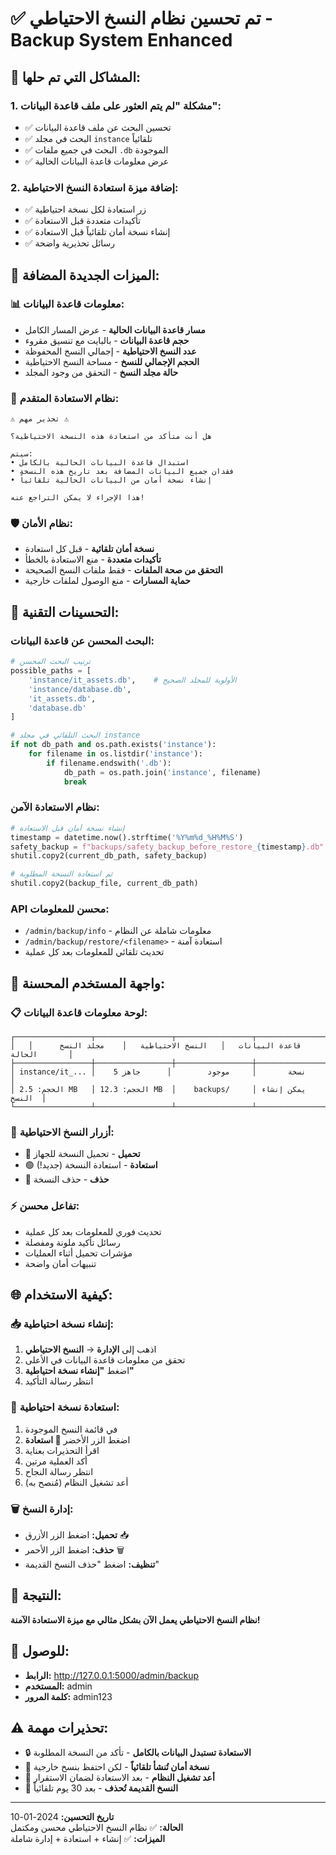 # ✅ تم تحسين نظام النسخ الاحتياطي - Backup System Enhanced

## 🔧 المشاكل التي تم حلها:

### 1. **مشكلة "لم يتم العثور على ملف قاعدة البيانات":**
- ✅ تحسين البحث عن ملف قاعدة البيانات
- ✅ البحث في مجلد `instance` تلقائياً
- ✅ البحث في جميع ملفات `.db` الموجودة
- ✅ عرض معلومات قاعدة البيانات الحالية

### 2. **إضافة ميزة استعادة النسخ الاحتياطية:**
- ✅ زر استعادة لكل نسخة احتياطية
- ✅ تأكيدات متعددة قبل الاستعادة
- ✅ إنشاء نسخة أمان تلقائياً قبل الاستعادة
- ✅ رسائل تحذيرية واضحة

## 🎨 الميزات الجديدة المضافة:

### 📊 معلومات قاعدة البيانات:
- **مسار قاعدة البيانات الحالية** - عرض المسار الكامل
- **حجم قاعدة البيانات** - بالبايت مع تنسيق مقروء
- **عدد النسخ الاحتياطية** - إجمالي النسخ المحفوظة
- **الحجم الإجمالي للنسخ** - مساحة النسخ الاحتياطية
- **حالة مجلد النسخ** - التحقق من وجود المجلد

### 🔄 نظام الاستعادة المتقدم:
```
⚠️ تحذير مهم ⚠️

هل أنت متأكد من استعادة هذه النسخة الاحتياطية؟

سيتم:
• استبدال قاعدة البيانات الحالية بالكامل
• فقدان جميع البيانات المضافة بعد تاريخ هذه النسخة
• إنشاء نسخة أمان من البيانات الحالية تلقائياً

هذا الإجراء لا يمكن التراجع عنه!
```

### 🛡️ نظام الأمان:
- **نسخة أمان تلقائية** - قبل كل استعادة
- **تأكيدات متعددة** - منع الاستعادة بالخطأ
- **التحقق من صحة الملفات** - فقط ملفات النسخ الصحيحة
- **حماية المسارات** - منع الوصول لملفات خارجية

## 🔧 التحسينات التقنية:

### البحث المحسن عن قاعدة البيانات:
```python
# ترتيب البحث المحسن
possible_paths = [
    'instance/it_assets.db',    # الأولوية للمجلد الصحيح
    'instance/database.db',
    'it_assets.db',
    'database.db'
]

# البحث التلقائي في مجلد instance
if not db_path and os.path.exists('instance'):
    for filename in os.listdir('instance'):
        if filename.endswith('.db'):
            db_path = os.path.join('instance', filename)
            break
```

### نظام الاستعادة الآمن:
```python
# إنشاء نسخة أمان قبل الاستعادة
timestamp = datetime.now().strftime('%Y%m%d_%H%M%S')
safety_backup = f"backups/safety_backup_before_restore_{timestamp}.db"
shutil.copy2(current_db_path, safety_backup)

# ثم استعادة النسخة المطلوبة
shutil.copy2(backup_file, current_db_path)
```

### API محسن للمعلومات:
- `/admin/backup/info` - معلومات شاملة عن النظام
- `/admin/backup/restore/<filename>` - استعادة آمنة
- تحديث تلقائي للمعلومات بعد كل عملية

## 🎯 واجهة المستخدم المحسنة:

### 📋 لوحة معلومات قاعدة البيانات:
```
┌─────────────────┬─────────────────┬─────────────────┬─────────────────┐
│   قاعدة البيانات   │   النسخ الاحتياطية   │    مجلد النسخ      │      الحالة       │
├─────────────────┼─────────────────┼─────────────────┼─────────────────┤
│ instance/it_... │    5 نسخة       │     موجود        │      جاهز        │
│ الحجم: 2.5 MB   │ الحجم: 12.3 MB  │    backups/     │ يمكن إنشاء النسخ  │
└─────────────────┴─────────────────┴─────────────────┴─────────────────┘
```

### 🔘 أزرار النسخ الاحتياطية:
- 🔵 **تحميل** - تحميل النسخة للجهاز
- 🟢 **استعادة** - استعادة النسخة (جديد!)
- 🔴 **حذف** - حذف النسخة

### ⚡ تفاعل محسن:
- تحديث فوري للمعلومات بعد كل عملية
- رسائل تأكيد ملونة ومفصلة
- مؤشرات تحميل أثناء العمليات
- تنبيهات أمان واضحة

## 🌐 كيفية الاستخدام:

### 📥 إنشاء نسخة احتياطية:
1. اذهب إلى **الإدارة** → **النسخ الاحتياطي**
2. تحقق من معلومات قاعدة البيانات في الأعلى
3. اضغط **"إنشاء نسخة احتياطية"**
4. انتظر رسالة التأكيد

### 🔄 استعادة نسخة احتياطية:
1. في قائمة النسخ الموجودة
2. اضغط الزر الأخضر **🔄 استعادة**
3. اقرأ التحذيرات بعناية
4. أكد العملية مرتين
5. انتظر رسالة النجاح
6. أعد تشغيل النظام (مُنصح به)

### 🗑️ إدارة النسخ:
- **تحميل:** اضغط الزر الأزرق 📥
- **حذف:** اضغط الزر الأحمر 🗑️
- **تنظيف:** اضغط "حذف النسخ القديمة"

## 🎯 النتيجة:
**نظام النسخ الاحتياطي يعمل الآن بشكل مثالي مع ميزة الاستعادة الآمنة!**

## 🔗 للوصول:
- **الرابط:** http://127.0.0.1:5000/admin/backup
- **المستخدم:** admin
- **كلمة المرور:** admin123

## ⚠️ تحذيرات مهمة:
- 🔒 **الاستعادة تستبدل البيانات بالكامل** - تأكد من النسخة المطلوبة
- 💾 **نسخة أمان تُنشأ تلقائياً** - لكن احتفظ بنسخ خارجية
- 🔄 **أعد تشغيل النظام** - بعد الاستعادة لضمان الاستقرار
- 📅 **النسخ القديمة تُحذف** - بعد 30 يوم تلقائياً

---
**تاريخ التحسين:** 2024-01-10  
**الحالة:** ✅ نظام النسخ الاحتياطي محسن ومكتمل  
**الميزات:** ✅ إنشاء + استعادة + إدارة شاملة